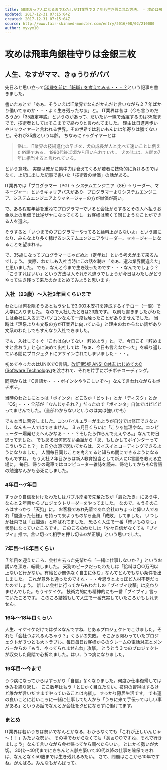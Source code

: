 ```yaml
---
title: 50歳おっさんになるまでわたしがIT業界で２７年も生き残これた方法。 - 攻めは飛車角銀桂守りは金銀三枚
updated: 2017-12-31 07:15:04Z
created: 2017-12-31 07:15:04Z
source: http://www.fair-skinned-monster.com/entry/2016/08/02/210000
author: xyvyx10
---
```


# 攻めは飛車角銀桂守りは金銀三枚

## 人生、なすがママ、きゅうりがパパ

先日ふと思い立って[50歳を前に「転職」を考えてみる・・・？](http://www.fair-skinned-monster.com/entry/2016/07/28/170000)という記事を書きました。

書いたあとで「あぁ、そういえばIT業界でなんだかんだと言いながら２７年ばかり働いてるのか・・・よく生き残ったなぁ」と。
IT業界は昔は（今も言うのだろうか）「35歳定年説」というのがあって、だいたい一線で活躍するのは35歳までで、技術者としてはそこまでで終わりと言われてました。
理由は日進月歩いやドックイヤーと言われる世界。その世界では若いもんには年寄りは勝てないと。それが35歳という年齢。
ちなみにドッグイヤーとは

>

> 俗に、IT業界の技術進化の早さを、犬の成長が人と比べて速いことに例えた俗語である。 1990代後半頃から用いられていた。 犬の1年は、人間の7年に相当すると言われている。

>
という意味。
実際は確かに集中力は衰えてくるが若者に技術的に負けるのではなく、上記に出した記事で書いた「技術者の単価」の話がある。

IT業界では「プログラマー（PG) → システムエンジニア（SE) → リーダー、マネージャー」というキャリアパスがあり、プログラマーよりシステムエンジニア、システムエンジニアよりマネージャーの方が単価が高い。

で、ある程度年齢を重ねてプログラマーでいると会社からするとその人へ払うお金以上の単価では逆ザヤになってくるし、お客様は若くて同じようなことができる人を選ぶ。

そうすると「いつまでのプログラマーやってると給料上がらないよ」という風になり、みんなより多く稼げるシステムエンジニアやリーダー、マネージャーになることを望まれる。

で、35歳になってプログラマーじゃだめよ（定年ね）という考えが出て来るんでしょう。
実際、わたしも入社当時にこの話を聴き「あぁ、選ぶ業界間違えた」と思いました。
でも、なんと今まで生き残ったのです・・・なんででしょう？
「こうすればいい」という方法は人それぞれ違うでしょうが今日はわたしがどうやって生き残って来たのかまとめてみようと思います。

### 入社（23歳）～入社3年目くらいまで

わたしは何を隠そうあともう少しで3,000本安打を達成するイチロー（一浪）で大学に入りました。
なので入社したときは23歳です。
以前も書きましたがわたしは会社に入るまでパソコンなんて一度も触ったことがありませんでした。
当時は「理系よりも文系の方がIT業界に向いている」と理由のわからない話があり文系のわたしでもすんなり入社できました。

でも、入社してすぐ「これは向いてない、辞めよう」と。で、今日こそ「辞めますと言おう」と心に決めて出社しては「あぁ、今日も言えなかった」を繰り返している間にプロジェクトにアサインされてしまいました・・・。

初めてやったのはUNIXでC言語。[改訂第5版 ANSI C対応 はじめてのC (Software Technology)](http://d.hatena.ne.jp/asin/4774133345/ntx700bl-22)を渡されて、それを片手にポチポチコーディング。

同期からは「C言語か・・・ポインタややこしいぞ～」なんて言われながらもポチポチ。

当時のわたしにとっは「ポインタ」どころか「ビット」とか「ディスク」とか「OS」・・・全部が「なんじゃそれ？」だったので「ポインタ」自体ではビビビってませんでした。（全部わからないというのは実は強いかも）

でも本当に苦労しました。コンパイルエラーが出ようが自分では修正できないし、なんも一人ではできません。
３ヵ月目くらいに「こりゃ無理やな。コンピューター爆発せぇへんかなぁ・・・？そしたら作らんでええやろ。」なんて毎日思ってました。
でもある日何気ない会話から「あ、もしかしてポインターってこういうこと？」と自分の頭で閃いてからは、スイスイとコーディングできるようになりました。
人間毎日同じことを考えてると知らぬ間にできるようになるもんですね。
もう入社２年目からは新人教育担当として新人にC言語を教える立場に。
毎日、帰りの電車ではコンピューター雑誌を読み、帰宅してからもC言語の勉強なんかも必死にしました。

### 4年目～7年目

すっかり自信を付けたわたしはバブル崩壊で先輩たちが「肩たたき」にあう中、なんと２年目からプロジェクトリーダーをやってました。
なので、もうそのころはすっかり「天狗」に。
お客様であれ先輩であれ会社のちょっと偉い人であれ「間違った仕様」を持って来ようものなら全員「成敗」してました。
いつしか社内では「武闘派」と呼ばれてました。
恐らく人生で一番「怖いものなし」状態になっていたころです。
このころのわたしは「少々自信がなくても『ブイブイ』推す。言い切って相手を押し切るのが正解」という思いでした。

### 7年目～15年目くらい

７年目を迎えたころ、会社を去った先輩から「一緒に仕事しないか？」というお誘いを頂き、転職しました。
天狗のピークだったわたしは「給料は〇○万円以上ないと行かない。有給とか関係なく自由に休む」なんてとんでもない条件を出しました。
これが意外と通ったのですね・・・今思うとよっぽど人材不足だったのでしょう。
新しい会社に行ってからもわたしの「ブイブイ攻撃」は変わりませんでした。もうイケイケ。
技術力的にも精神的にも一番「ブイブイ」言っていたころです。
このころ結婚もして人生で一番充実していたころかもしれません。

### 16年～18年目くらい

人生、イケイケだけではダメなんですね。とあるプロジェクトでこけました。それも「会社つぶれるんちゃう？」くらいの失敗。
そこから関わっていたプロジェクトが３つとも大トラブル。毎日毎日お客様からのクレームの電話対応とメンバーからの「もう、やってられませんわ」攻撃。
とうとう３つのプロジェクトが収束した段階で心折れました。はい、うつ病になりました。

### 19年目～今まで

うつ病になってからはすっかり「自信」なくなりました。何度か仕事復帰しては休みを繰り返し。
ここ数年はもう「とにかく目立たない。技術の習得はするけど誰かが言いだすまでやっていることは内緒」。
すっかり隠居生活です。
でも運の良いことに若いころに一緒に仕事してた人から「うちに来て手伝ってほしい事がある」というお話でなんとか会社をクビにならずに働けてます。

### まとめ

IT業界は若いうちは勢いでなんとかなる。わからなくても「これが正しいんじゃ～！！」みたいな勢い。
その場でわからなくても「あぁ○○ですね、それで行きましょう」なんて言いながら会社帰ってから調べたらいい。
とにかく勢いが大切。
30代～40代までにきちんと人脈を築いて40代以降の仕事を確保できれば、なんとなく50歳までは生き残れるみたい。
さて、問題はここから10年ですね。がんばろ。みんなもがんばって。